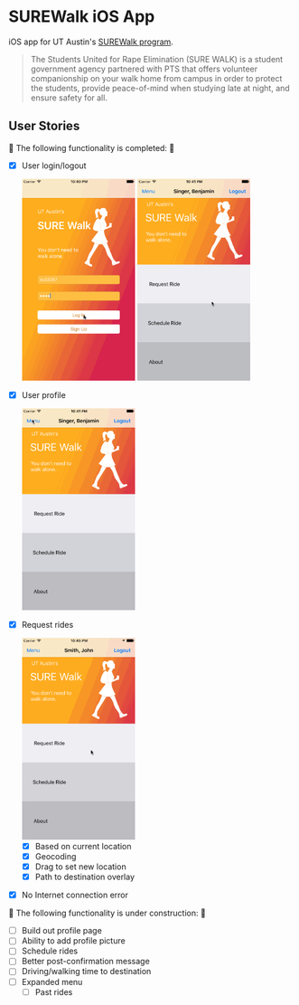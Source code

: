 # SUREWalk iOS App
iOS app for UT Austin's [SUREWalk program](http://utsg.org/projects/sure-walk/). 

> The Students United for Rape Elimination (SURE WALK) is a student government agency partnered with PTS that offers volunteer companionship on your walk home from campus in order to protect the students, provide peace-of-mind when studying late at night, and ensure safety for all.

## User Stories

🎉 The following functionality is completed: 🎉
- [X] User login/logout <br>

  <img src='./READMEGifs/login.gif' title='Login' width='200' alt='Login' /> <img src='./READMEGifs/logout.gif' title='Logout' width='200' alt='Logout' />

- [X] User profile <br>

  <img src='./READMEGifs/profile.gif' title='Logout' width='200' alt='Logout' />

- [X] Request rides <br>

  <img src='./READMEGifs/request.gif' title='Logout' width='200' alt='Logout' />

  - [X] Based on current location
  - [X] Geocoding
  - [X] Drag to set new location
  - [X] Path to destination overlay

- [X] No Internet connection error

🚫 The following functionality is under construction: 🔨
- [ ] Build out profile page
- [ ] Ability to add profile picture
- [ ] Schedule rides
- [ ] Better post-confirmation message
- [ ] Driving/walking time to destination
- [ ] Expanded menu
  - [ ] Past rides
